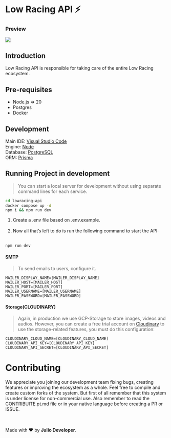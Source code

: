 # Low Racing API ⚡
### Preview
<img src="https://i.postimg.cc/wjVSLDCD/Home.png"/>

## Introduction
Low Racing API is responsible for taking care of the entire Low Racing ecosystem.

## Pre-requisites 
- Node.js => 20
- Postgres
- Docker

## Development
Main IDE: [Visual Studio Code](https://code.visualstudio.com) <br>
Engine: [Node](https://nodejs.org) <br>
Database: [PostgreSQL](https://www.postgresql.org/) <br>
ORM: [Prisma](https://www.prisma.io/)

## Running Project in development
> You can start a local server for development without using separate command lines for each service.
```bash
cd lowracing-api
docker compose up -d
npm i && npm run dev
```



1. Create a .env file based on .env.example.
<br/> <br/>
2. Now all that’s left to do is run the following command to start the API: <br/> <br/>
```
npm run dev
```

#### SMTP
> To send emails to users, configure it.
```env
MAILER_DISPLAY_NAME=[MAILER_DISPLAY_NAME]
MAILER_HOST=[MAILER_HOST]
MAILER_PORT=[MAILER_PORT]
MAILER_USERNAME=[MAILER_USERNAME]
MAILER_PASSWORD=[MAILER_PASSWORD]
```

#### Storage(CLOUDINARY) 
> Again, in production we use GCP-Storage to store images, videos and audios.
> However, you can create a free trial account on [Cloudinary](https://cloudinary.com) to use the storage-related features, you must do this configuration:
```env
CLOUDINARY_CLOUD_NAME=[CLOUDINARY_CLOUD_NAME]
CLOUDINARY_API_KEY=[CLOUDINARY_API_KEY]
CLOUDINARY_API_SECRET=[CLOUDINARY_API_SECRET]
```

# Contributing
We appreciate you joining our development team fixing bugs, creating features or improving the ecosystem as a whole. Feel free to compile and create custom forks of the system. But first of all remember that this system is under license for non-commercial use. Also remember to read the CONTRIBUITE.pt.md file or in your native language before creating a PR or ISSUE.

<br><br>
Made with ❤️ by **Julio Developer**.
